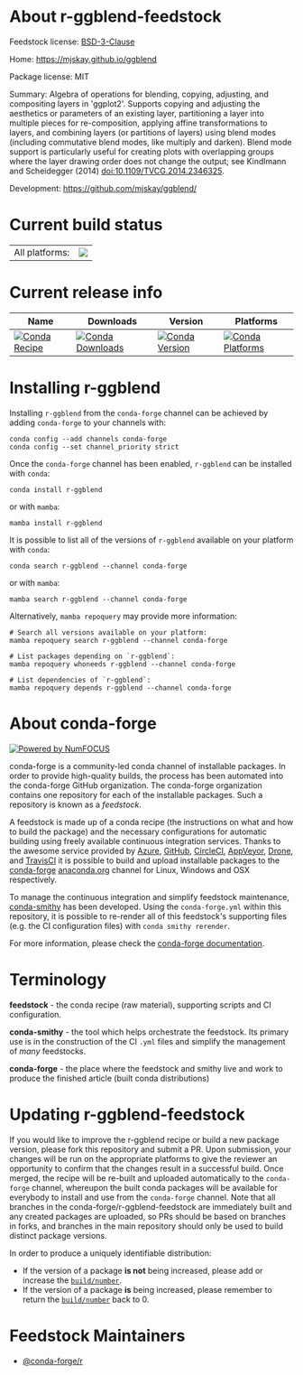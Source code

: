 About r-ggblend-feedstock
=========================

Feedstock license: [BSD-3-Clause](https://github.com/conda-forge/r-ggblend-feedstock/blob/main/LICENSE.txt)

Home: https://mjskay.github.io/ggblend

Package license: MIT

Summary: Algebra of operations for blending, copying, adjusting, and compositing layers in 'ggplot2'. Supports copying and adjusting the aesthetics or parameters of an existing layer, partitioning a layer into multiple pieces for re-composition, applying affine transformations to layers, and combining layers (or partitions of layers) using blend modes (including commutative blend modes, like multiply and darken). Blend mode support is particularly useful for creating plots with overlapping groups where the layer drawing order does not change the output; see Kindlmann and Scheidegger (2014) <doi:10.1109/TVCG.2014.2346325>.

Development: https://github.com/mjskay/ggblend/

Current build status
====================


<table><tr><td>All platforms:</td>
    <td>
      <a href="https://dev.azure.com/conda-forge/feedstock-builds/_build/latest?definitionId=19481&branchName=main">
        <img src="https://dev.azure.com/conda-forge/feedstock-builds/_apis/build/status/r-ggblend-feedstock?branchName=main">
      </a>
    </td>
  </tr>
</table>

Current release info
====================

| Name | Downloads | Version | Platforms |
| --- | --- | --- | --- |
| [![Conda Recipe](https://img.shields.io/badge/recipe-r--ggblend-green.svg)](https://anaconda.org/conda-forge/r-ggblend) | [![Conda Downloads](https://img.shields.io/conda/dn/conda-forge/r-ggblend.svg)](https://anaconda.org/conda-forge/r-ggblend) | [![Conda Version](https://img.shields.io/conda/vn/conda-forge/r-ggblend.svg)](https://anaconda.org/conda-forge/r-ggblend) | [![Conda Platforms](https://img.shields.io/conda/pn/conda-forge/r-ggblend.svg)](https://anaconda.org/conda-forge/r-ggblend) |

Installing r-ggblend
====================

Installing `r-ggblend` from the `conda-forge` channel can be achieved by adding `conda-forge` to your channels with:

```
conda config --add channels conda-forge
conda config --set channel_priority strict
```

Once the `conda-forge` channel has been enabled, `r-ggblend` can be installed with `conda`:

```
conda install r-ggblend
```

or with `mamba`:

```
mamba install r-ggblend
```

It is possible to list all of the versions of `r-ggblend` available on your platform with `conda`:

```
conda search r-ggblend --channel conda-forge
```

or with `mamba`:

```
mamba search r-ggblend --channel conda-forge
```

Alternatively, `mamba repoquery` may provide more information:

```
# Search all versions available on your platform:
mamba repoquery search r-ggblend --channel conda-forge

# List packages depending on `r-ggblend`:
mamba repoquery whoneeds r-ggblend --channel conda-forge

# List dependencies of `r-ggblend`:
mamba repoquery depends r-ggblend --channel conda-forge
```


About conda-forge
=================

[![Powered by
NumFOCUS](https://img.shields.io/badge/powered%20by-NumFOCUS-orange.svg?style=flat&colorA=E1523D&colorB=007D8A)](https://numfocus.org)

conda-forge is a community-led conda channel of installable packages.
In order to provide high-quality builds, the process has been automated into the
conda-forge GitHub organization. The conda-forge organization contains one repository
for each of the installable packages. Such a repository is known as a *feedstock*.

A feedstock is made up of a conda recipe (the instructions on what and how to build
the package) and the necessary configurations for automatic building using freely
available continuous integration services. Thanks to the awesome service provided by
[Azure](https://azure.microsoft.com/en-us/services/devops/), [GitHub](https://github.com/),
[CircleCI](https://circleci.com/), [AppVeyor](https://www.appveyor.com/),
[Drone](https://cloud.drone.io/welcome), and [TravisCI](https://travis-ci.com/)
it is possible to build and upload installable packages to the
[conda-forge](https://anaconda.org/conda-forge) [anaconda.org](https://anaconda.org/)
channel for Linux, Windows and OSX respectively.

To manage the continuous integration and simplify feedstock maintenance,
[conda-smithy](https://github.com/conda-forge/conda-smithy) has been developed.
Using the ``conda-forge.yml`` within this repository, it is possible to re-render all of
this feedstock's supporting files (e.g. the CI configuration files) with ``conda smithy rerender``.

For more information, please check the [conda-forge documentation](https://conda-forge.org/docs/).

Terminology
===========

**feedstock** - the conda recipe (raw material), supporting scripts and CI configuration.

**conda-smithy** - the tool which helps orchestrate the feedstock.
                   Its primary use is in the construction of the CI ``.yml`` files
                   and simplify the management of *many* feedstocks.

**conda-forge** - the place where the feedstock and smithy live and work to
                  produce the finished article (built conda distributions)


Updating r-ggblend-feedstock
============================

If you would like to improve the r-ggblend recipe or build a new
package version, please fork this repository and submit a PR. Upon submission,
your changes will be run on the appropriate platforms to give the reviewer an
opportunity to confirm that the changes result in a successful build. Once
merged, the recipe will be re-built and uploaded automatically to the
`conda-forge` channel, whereupon the built conda packages will be available for
everybody to install and use from the `conda-forge` channel.
Note that all branches in the conda-forge/r-ggblend-feedstock are
immediately built and any created packages are uploaded, so PRs should be based
on branches in forks, and branches in the main repository should only be used to
build distinct package versions.

In order to produce a uniquely identifiable distribution:
 * If the version of a package **is not** being increased, please add or increase
   the [``build/number``](https://docs.conda.io/projects/conda-build/en/latest/resources/define-metadata.html#build-number-and-string).
 * If the version of a package **is** being increased, please remember to return
   the [``build/number``](https://docs.conda.io/projects/conda-build/en/latest/resources/define-metadata.html#build-number-and-string)
   back to 0.

Feedstock Maintainers
=====================

* [@conda-forge/r](https://github.com/orgs/conda-forge/teams/r/)

